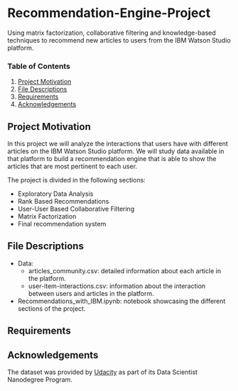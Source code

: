 # Recommendation-Engine-Project
Using matrix factorization, collaborative filtering and knowledge-based techniques to recommend new articles to users from the IBM Watson Studio platform.

### Table of Contents

1. [Project Motivation](#motivation)
2. [File Descriptions](#files)
3. [Requirements](#requirementes)
4. [Acknowledgements](#acknowledgements)

## Project Motivation <a name="motivation"></a>

In this project we will analyze the interactions that users have with different articles on the IBM Watson Studio platform. 
We will study data available in that platform to build a recommendation engine that is able to show the articles that are most pertinent to each user.

The project is divided in the following sections:
- Exploratory Data Analysis
- Rank Based Recommendations
- User-User Based Collaborative Filtering
- Matrix Factorization
- Final recommendation system

## File Descriptions <a name="files"></a>
- Data:
  - articles_community.csv: detailed information about each article in the platform.
  - user-item-interactions.csv: information about the interaction between users and articles in the platform.
- Recommendations_with_IBM.ipynb: notebook showcasing the different sections of the project.

## Requirements <a name="requirementes"></a>


## Acknowledgements <a name="acknowledgements"></a>
The dataset was provided by [Udacity](https://www.udacity.com/) as part of its Data Scientist Nanodegree Program.

